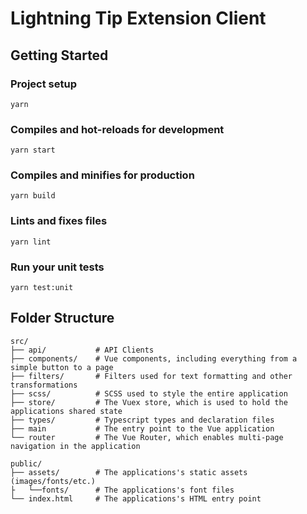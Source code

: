 # Lightning Tip Extension Client

## Getting Started

### Project setup
```
yarn
```

### Compiles and hot-reloads for development
```
yarn start
```

### Compiles and minifies for production
```
yarn build
```

### Lints and fixes files
```
yarn lint
```

### Run your unit tests
```
yarn test:unit
```

## Folder Structure

    src/
    ├── api/           # API Clients
    ├── components/    # Vue components, including everything from a simple button to a page
    ├── filters/       # Filters used for text formatting and other transformations
    ├── scss/          # SCSS used to style the entire application
    ├── store/         # The Vuex store, which is used to hold the applications shared state
    ├── types/         # Typescript types and declaration files
    ├── main           # The entry point to the Vue application
    └── router         # The Vue Router, which enables multi-page navigation in the application

    public/
    ├── assets/        # The applications's static assets (images/fonts/etc.)
    ├   └──fonts/      # The applications's font files
    └── index.html     # The applications's HTML entry point

